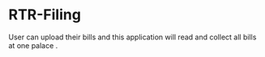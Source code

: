 # RTR-Filing
User can upload their bills and this application will read and collect all bills at one palace .
